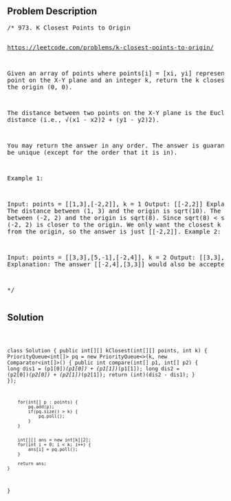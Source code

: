 <!--
<style>
  body { font-family: Arial, sans-serif; }
  .container { max-width: 400px; margin: auto; padding: 10px; }
  .comment-block { background-color: #f9f9f9; padding: 10px; border-left: 5px solid #ccc; max-width: 400px; margin: 20px auto; overflow-wrap: break-word; white-space: pre-wrap; }
  .code-block { background-color: #f4f4f4; padding: 10px; border: 1px solid #ddd; }
</style>
-->

<div class='container'>
<h2>Problem Description</h2>
<div class='comment-block'>
<pre>
/* 973. K Closest Points to Origin

https://leetcode.com/problems/k-closest-points-to-origin/

Given an array of points where points[i] = [xi, yi] represents a point on the X-Y plane and an integer k, 
return the k closest points to the origin (0, 0).

The distance between two points on the X-Y plane is the Euclidean distance (i.e., √(x1 - x2)2 + (y1 - y2)2).

You may return the answer in any order. The answer is guaranteed to be unique (except for the order that it is in).

 

Example 1:


Input: points = [[1,3],[-2,2]], k = 1
Output: [[-2,2]]
Explanation:
The distance between (1, 3) and the origin is sqrt(10).
The distance between (-2, 2) and the origin is sqrt(8).
Since sqrt(8) < sqrt(10), (-2, 2) is closer to the origin.
We only want the closest k = 1 points from the origin, so the answer is just [[-2,2]].
Example 2:

Input: points = [[3,3],[5,-1],[-2,4]], k = 2
Output: [[3,3],[-2,4]]
Explanation: The answer [[-2,4],[3,3]] would also be accepted.

*/
</pre>
</div>

<h2>Solution</h2>
<div class='code-block'>
<pre><code class='language-java'>

class Solution {
    public int[][] kClosest(int[][] points, int k) {
        PriorityQueue<int[]> pq = new PriorityQueue<>(k, new Comparator<int[]>() {
            public int compare(int[] p1, int[] p2) {
                long dis1 = (p1[0])*(p1[0]) + (p1[1])*(p1[1]);
                long dis2 = (p2[0])*(p2[0]) + (p2[1])*(p2[1]);
                return (int)(dis2 - dis1);
            }
        });
        
        
        for(int[] p : points) {
            pq.add(p);
            if(pq.size() > k) {
                pq.poll();
            }
        }
        
        
        int[][] ans = new int[k][2];
        for(int i = 0; i < k; i++) {
            ans[i] = pq.poll();
        }
        
        return ans;
    }
}</code></pre>
</div>
</div>
